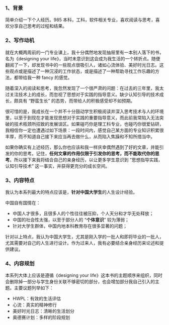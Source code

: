 ### 1、背景

简单介绍一下个人经历。985 本科，工科，软件相关专业，喜欢阅读与思考，喜欢分享自己思考的过程和结果。

### 2、写作动机

就在大概两周前的一门专业课上，我十分偶然地发现抽屉里有一本别人落下的书，名为《designing your life》，当时未意识到这会成为我生活的一个转折点。随便翻阅了一下，却发现书中的一些观点很吸引人，诸如心流体验、美好时光日志。这些观点或是描述了一种沉浸的工作状态，或是描述了一种帮助寻找工作乐趣的方法，都带给我一种 fancy 的感觉。

随着深入的阅读和思考，我忽然发现了一个很严肃的问题：在过去的三年里，我太过关注技术上的成长，而忽视了思想对于实践的指导意义。缺少认知引导的技术成长，颇具有 “野蛮生长” 的态势，而带给人的积极感受却不如预期。

很可惜的是，我成长在一个并不十分鼓动学生积极阅读并深入思考技术与人的环境里，以至于到现在才能发现思想对于实践的重要指导意义，而此前我常陷入无法突破的技术瓶颈所招致的发展误区。如果碰巧你是理工科专业，也碰巧你很爱钻研，我相信你一定也遭遇过如下场景：一段时间内，感觉自己某方面的专业知识积累很丰厚，而不知道自己接下来应当再去做什么，从而陷入焦躁和不知所措当中。

如果你确实有上述经历，那么你也应该和我一样庆幸偶然遇到了好的文章，并能引发的你的思考。记住，**任何文章的作用仅限于引发你的思考，而不能取代你的思考**。所以接下来我将结合自己的亲身经历，以让更多学生意识到 “思想指导实践，认知引导技术” 这一事实，并获得更充分的成长空间。

### 3、内容特点

我认为本系列最大的特点应该是，**针对中国大学生**的人生设计经验。

中国自有国情在：

*   中国人才很多，且很多人的个性往往被压抑，个人天分和才华无处释放；
*   中国的社会性太强，以至于部分人的 “**个体意识**” 较为薄弱；
*   针对大学生群体，中国内地本科教育存在很多显著的问题；

针对以上特点，我认为中国大学生，尤其是刚入学的一批人和即将毕业的一批人，尤其需要对自己的人生进行设计。作为过来人，我有必要结合亲身经历来论述和提供建议。

### 4、内容规划

本系列大体上应该是遵循《designing your life》这本书的主题顺序来组织，同时会删除掉一部分与学生身份关联不够密切的部分，也会增加部分我自己引入的主题。主要议题列举如下：

*   HWPL：有效的生活评估
*   心流：真实的精神修行
*   美好时光日志：清晰的生活划分
*   奥德赛计划：多样的阶段规划

